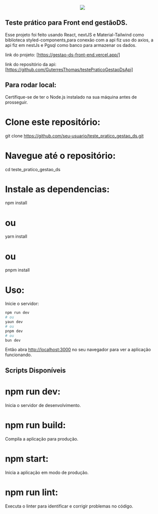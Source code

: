 <p align="center">
    <img src="https://www.gestaods.com.br/wp-content/uploads/2022/06/logo_login.png"></img>
</p>

## Teste prático para Front end gestãoDS.

Esse projeto foi feito usando React, nextJS e Material-Tailwind como biblioteca styled-components,para conexão com a api fiz uso do axios, a api fiz em nestJs e Pgsql como banco para armazenar os dados.

link do projeto: [https://gestao-ds-front-end.vercel.app/]

link do repositório da api: [https://github.com/GuterresThomas/testePraticoGestaoDsApi]


## Para rodar local:

Certifique-se de ter o Node.js instalado na sua máquina antes de prosseguir.

# Clone este repositório: 

git clone https://github.com/seu-usuario/teste_pratico_gestao_ds.git

# Navegue até o repositório: 

cd teste_pratico_gestao_ds

# Instale as dependencias:

npm install
# ou
yarn install
# ou
pnpm install

# Uso:
Inicie o servidor:

```bash
npm run dev
# ou
yaun dev
# ou
pnpm dev
# ou
bun dev
```

Então abra [http://localhost:3000](http://localhost:3000) no seu navegador para ver a aplicação funcionando.

## Scripts Disponíveis

# npm run dev: 

Inicia o servidor de desenvolvimento.

# npm run build: 

Compila a aplicação para produção.

# npm start: 

Inicia a aplicação em modo de produção.

# npm run lint: 

Executa o linter para identificar e corrigir problemas no código.

